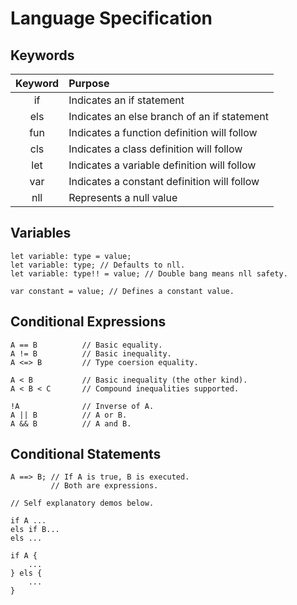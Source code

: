 # Language Specification

## Keywords

| Keyword | Purpose                                     |
|:-------:|:--------------------------------------------|
|   if    | Indicates an if statement                   |
|   els   | Indicates an else branch of an if statement |
|   fun   | Indicates a function definition will follow |
|   cls   | Indicates a class definition will follow    |
|   let   | Indicates a variable definition will follow |
|   var   | Indicates a constant definition will follow |
|   nll   | Represents a null value                     |

## Variables
```hyperion
let variable: type = value;
let variable: type; // Defaults to nll.
let variable: type!! = value; // Double bang means nll safety.

var constant = value; // Defines a constant value.
```

## Conditional Expressions

```hyperion
A == B          // Basic equality.
A != B          // Basic inequality.
A <=> B         // Type coersion equality.

A < B           // Basic inequality (the other kind).
A < B < C       // Compound inequalities supported.

!A              // Inverse of A.
A || B          // A or B.
A && B          // A and B.
```

## Conditional Statements

```hyperion
A ==> B; // If A is true, B is executed.
         // Both are expressions.

// Self explanatory demos below.

if A ...
els if B...
els ...

if A {
    ...
} els {
    ...
}
```
